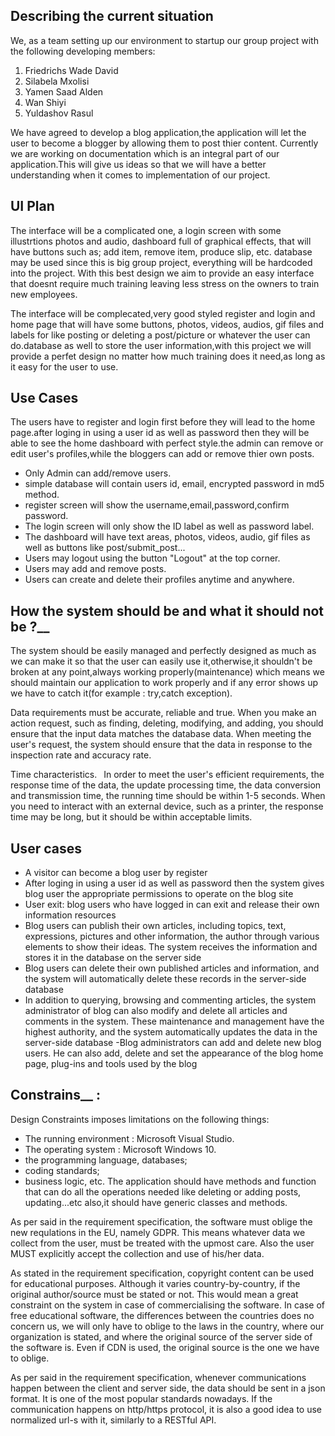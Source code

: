 ## Describing the current situation 
We, as a team setting up our environment to startup our group project with the following developing members: 
1. Friedrichs Wade David 
2. Silabela Mxolisi 
3. Yamen Saad Alden
4. Wan Shiyi 
5. Yuldashov Rasul 

 
We have agreed to develop a blog application,the application will let the user to become a blogger by allowing them to post thier content. Currently we are working on documentation which is an integral part of our application.This will give us ideas so that we will have a better understanding when it comes to implementation of our project. 
 
## UI Plan 
 
The interface will be a complicated one, a login screen with some illustrtions photos and audio, dashboard full  of graphical effects, that will have buttons such as; add item, remove item, produce slip, etc. database may be used since this is big group project, everything will be hardcoded into the project. With this best design we aim to provide an easy interface that doesnt require much training leaving less stress on the owners to train new employees.  
 
The interface will be complecated,very good styled register and login and home page that will have some buttons, photos, videos, audios, gif files and labels for like posting or deleting a post/picture or whatever the user can do.database as well to store the user information,with this project we will provide a perfet design no matter how much training does it need,as long as it easy for the user to use. 
 
## Use Cases 
 
The users have to register and login first before they will lead to the home page.after loging in using a user id as well as password then they will be able to see the home dashboard with perfect style.the admin can remove or edit user's profiles,while the bloggers can add or remove thier own posts. 
 
* Only Admin can add/remove users. 
* simple database will contain users id, email, encrypted password in md5 method.
* register screen will show the username,email,password,confirm password. 
* The login screen will only show the ID label as well as password label. 
* The dashboard will have text areas, photos, videos, audio, gif files as well as buttons like post/submit_post... 
* Users may logout using the button "Logout" at the top corner. 
* Users may add and remove posts. 
* Users can create and delete their profiles anytime and anywhere.
 
 
## How the system should be and what it should not be  ?__ 
 
The system should be easily managed and perfectly designed as much as we can make it so that the user can easily use it,otherwise,it shouldn't be broken at any point,always working properly(maintenance) which means we should maintain our application to work properly and if any error shows up we have to catch it(for example : try,catch exception). 
 
Data requirements must be accurate, reliable and true. When you make an action request, such as finding, deleting, modifying, and adding, you should ensure that the input data matches the database data. When meeting the user's request, the system should ensure that the data in response to the inspection rate and accuracy rate. 
 
Time characteristics.  
In order to meet the user's efficient requirements, the response time of the data, the update processing time, the data conversion and transmission time, the running time should be within 1-5 seconds. When you need to interact with an external device, such as a printer, the response time may be long, but it should be within acceptable limits. 
 
## User cases 
 
- A visitor can become a blog user by register 
- After loging in using a user id as well as password then the system gives blog user the appropriate permissions to operate on the blog site 
- User exit: blog users who have logged in can exit and release their own information resources 
- Blog users can publish their own articles, including topics, text, expressions, pictures and other information, the author through various elements to show their ideas. The system receives the information and stores it in the database on the server side 
- Blog users can delete their own published articles and information, and the system will automatically delete these records in the server-side database 
- In addition to querying, browsing and commenting articles, the system administrator of blog can also modify and delete all articles and comments in the system. These maintenance and management have the highest authority, and the system automatically updates the data in the server-side database 
-Blog administrators can add and delete new  blog users. He can also add, delete and set the appearance of the blog home page, plug-ins and tools used by the blog 
 
## Constrains__ : 
 
Design Constraints imposes limitations on the following things: 
* The running environment : Microsoft Visual Studio. 
* The operating system : Microsoft Windows 10. 
* the programming language, databases; 
* coding standards; 
* business logic, etc. 
The application should have methods and function that can do all the operations needed like deleting or adding posts, updating...etc also,it should have generic classes and methods. 
 
As per said in the requirement specification, the software must oblige the new requlations in the EU, namely GDPR. This means whatever data we collect from the user, must be treated with the upmost care. Also the user MUST explicitly accept the collection and use of his/her data. 
 
As stated in the requirement specification, copyright content can be used for educational purposes. Although it varies country-by-country, if the original author/source must be stated or not. This would mean a great constraint on the system in case of commercialising the software. In case of free educational software, the differences between the countries does no concern us, we will only have to oblige to the laws in the country, where our organization is stated, and where the original source of the server side of the software is. Even if CDN is used, the original source is the one we have to oblige. 
 
As per said in the requirement specification, whenever communications happen between the client and server side, the data should be sent in a json format. It is one of the most popular standards nowadays. If the communication happens on http/https protocol, it is also a good idea to use normalized url-s with it, similarly to a RESTful API. 
